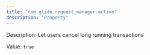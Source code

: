 ```yaml
---
title: "com.glide.request_manager.active"
description: "Property"
---
```


Description: Let users cancel long running transactions

Value: `true`